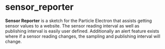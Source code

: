 sensor_reporter
======
**Sensor Reporter** is a sketch for the Particle Electron that assists getting sensor values to a website. The sensor reading interval as well as publishing interval is easily user defined. Additionally an alert feature exists where if a sensor reading changes, the sampling and publishing interval will change.
